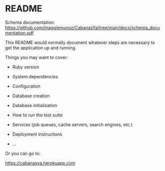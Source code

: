# README

Schema documentation:
https://github.com/maggiemunoz/CabanasYa/tree/main/docs/schema_documentation.pdf

This README would normally document whatever steps are necessary to get the
application up and running.

Things you may want to cover:

* Ruby version

* System dependencies

* Configuration

* Database creation

* Database initialization

* How to run the test suite

* Services (job queues, cache servers, search engines, etc.)

* Deployment instructions

* ...

Or you can go to:

https://cabanasya.herokuapp.com